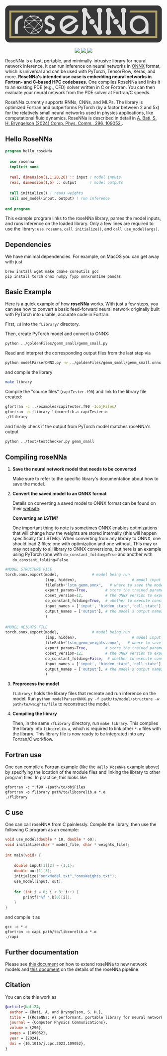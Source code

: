 <p align="center">
  <img src="doc/rosenna.png" alt="roseNNa banner" width="600"/></center>
</p>
<p align="center"> 
<a href="https://github.com/comp-physics/roseNNa/actions">
  <img src="https://github.com/comp-physics/roseNNa/actions/workflows/CI.yml/badge.svg" />
</a>
<a href="https://lbesson.mit-license.org/">
  <img src="https://img.shields.io/badge/License-MIT-blue.svg" />
</a>
<a href="http://doi.org/10.1016/j.cpc.2023.109052">
  <img src="http://img.shields.io/badge/DOI-10.1016/j.cpc.2023.109052-B31B1B.svg" />
</a>
</p>

RoseNNa is a fast, portable, and minimally-intrusive library for neural network inference.
It can run inference on neural networks in [ONNX](https://onnx.ai/) format, which is universal and can be used with PyTorch, TensorFlow, Keras, and more.
__RoseNNa's intended use case is embedding neural networks in Fortran- and C-based HPC codebases.__
One compiles RoseNNa and links it to an existing PDE (e.g., CFD) solver written in C or Fortran.
You can then evaluate your neural network from the PDE solver at Fortran/C speeds.

RoseNNa currently supports RNNs, CNNs, and MLPs.
The library is optimized Fortran and outperforms PyTorch (by a factor between 2 and 5x) for the relatively small neural networks used in physics applications, like computational fluid dynamics.
RoseNNa is described in detail in <a href="http://arxiv.org/abs/2307.16322">A. Bati, S. H. Bryngelson (2024) Comp. Phys. Comm., 296, 109052.</a>.

## Hello RoseNNa

``` fortran
program hello_roseNNa

  use rosenna
  implicit none

  real, dimension(1,1,28,28) :: input ! model inputs
  real, dimension(1,5) :: output      ! model outputs

  call initialize() ! reads weights
  call use_model(input, output) ! run inference

end program
```

This example program links to the roseNNa library, parses the model inputs, and runs inference on the loaded library. 
Only a few lines are required to use the library: `use rosenna`, `call initialize()`, and `call use_model(args)`.

## Dependencies

We have minimal dependencies. 
For example, on MacOS you can get away with just
```
brew install wget make cmake coreutils gcc
pip install torch onnx numpy fypp onnxruntime pandas
```
## Basic Example
Here is a quick example of how **roseNNa** works. With just a few steps, you can see how to convert a basic feed-forward neural network originally built with PyTorch into usable, accurate code in Fortran.

First, `cd` into the `fLibrary/` directory.

Then, create PyTorch model and convert to ONNX:
``` bash
python ../goldenFiles/gemm_small/gemm_small.py
```

Read and interpret the corresponding output files from the last step via
``` bash
python modelParserONNX.py -w ../goldenFiles/gemm_small/gemm_small.onnx -f ../goldenFiles/gemm_small/gemm_small_weights.onnx
```
and compile the library
``` bash
make library
```

Compile the "source files" (`capiTester.f90`) and link to the library file created:
``` bash
gfortran -c ../examples/capiTester.f90 -IobjFiles/
gfortran -o flibrary libcorelib.a capiTester.o
./flibrary
```
and finally check if the output from PyTorch model matches roseNNa's output
``` bash
python ../test/testChecker.py gemm_small
```

## Compiling roseNNa 

1. **Save the neural network model that needs to be converted**

    Make sure to refer to the specific library's documentation about how to save the model.

2. **Convert the saved model to an ONNX format**

    Details on converting a saved model to ONNX format can be found on their [website](https://onnx.ai/supported-tools.html#buildModel). 


    **Converting an LSTM?**

    One important thing to note is sometimes ONNX enables optimizations that will change how the weights are stored internally (this will happen specifically for LSTMs). When converting from any library to ONNX, one should load 2 files: one with optimization and one without. This may or may not apply to all library to ONNX conversions, but here is an example using PyTorch (one with `do_constant_folding=True` and another with `do_constant_folding=False`.

```python
#MODEL STRUCTURE FILE
torch.onnx.export(model,               # model being run
                  (inp, hidden),                         # model input (or a tuple for multiple inputs)
                  filePath+"lstm_gemm.onnx",   # where to save the model (can be a file or file-like object)
                  export_params=True,        # store the trained parameter weights inside the model file
                  opset_version=12,          # the ONNX version to export the model to
                  do_constant_folding=True,  # whether to execute constant folding for optimization
                  input_names = ['input', 'hidden_state','cell_state'],   # the model's input names
                  output_names = ['output'], # the model's output names
                  )

#MODEL WEIGHTS FILE
torch.onnx.export(model,               # model being run
                  (inp, hidden),                         # model input (or a tuple for multiple inputs)
                  filePath+"lstm_gemm_weights.onnx",   # where to save the model (can be a file or file-like object)
                  export_params=True,        # store the trained parameter weights inside the model file
                  opset_version=12,          # the ONNX version to export the model to
                  do_constant_folding=False,  # whether to execute constant folding for optimization
                  input_names = ['input', 'hidden_state','cell_state'],   # the model's input names
                  output_names = ['output'], # the model's output names
                  )
```

3. **Preprocess the model**

    `fLibrary/` holds the library files that recreate and run inference on the model. Run `python modelParserONNX.py -f path/to/model/structure -w path/to/weights/file` to reconstruct the model.

4. **Compiling the library**

    Then, in the same `/fLibrary` directory, run `make library`. This compiles the library into `libcorelib.a`, which is required to link other `*.o` files with the library. This library file is now ready to be integrated into any Fortran/C workflow.

## Fortran use

One can compile a Fortran example (like the `Hello RoseNNa` example above) by specifying the location of the module files and linking the library to other program files.
In practice, this looks like
``` shell
gfortran -c *.f90 -Ipath/to/objFiles
gfortran -o flibrary path/to/libcorelib.a *.o
./flibrary
```

## C use

One can call roseNNA from C painlessly. 
Compile the library, then use the following C program as an example:
```c
void use_model(double * i0, double * o0);
void initialize(char * model_file, char * weights_file);

int main(void) {

    double input[1][2] = {1,1};
    double out[1][3];
    initialize("onnxModel.txt","onnxWeights.txt");
    use_model(input, out);

    for (int i = 0; i < 3; i++) {
        printf("%f ",b[0][i]);
    }
}
```
and compile it as
```shell
gcc -c *.c
gfortran -o capi path/to/libcorelib.a *.o
./capi
```

## Further documentation

Please see [this document](https://github.com/comp-physics/roseNNa/blob/master/doc/opensource.md) on how to extend roseNNa to new network models and [this document](https://github.com/comp-physics/roseNNa/blob/master/doc/methodology.md) on the details of the roseNNa pipeline.

## Citation

You can cite this work as 
```bibtex
@article{bati24,
  author = {Bati, A. and Bryngelson, S. H.},
  title = {{RoseNNa: A} performant, portable library for neural network inference with application to computational fluid dynamics},
  journal = {Computer Physics Communications},
  volume = {296},
  pages = {109052},
  year = {2024},
  doi = {10.1016/j.cpc.2023.109052},
}
```
